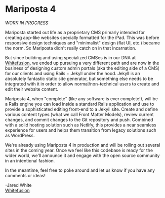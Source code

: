 # Mariposta 4

_WORK IN PROGRESS_

Mariposta started out life as a proprietary CMS primarly intended for creating app-like websites specially formatted for the iPad. This was before responsive design techniques and  "minimalist" design (flat UI, etc.) became the norm. So Mariposta didn't really catch on in that incarnation.

But since building and using specialized CMSes is in our DNA at [Whitefusion](http://whitefusion.io), we ended up pursuing a very different path and are now in the business of designing custom admin portals (aka the editing side of a CMS) for our clients and using Rails + Jekyll under the hood. Jekyll is an absolutely fantastic static site generator, but something else needs to be integrated with it in order to allow normal/non-technical users to create and edit their website content.

Mariposta 4, when "complete" (like any software is ever complete!), will be a Rails engine you can load inside a standard Rails application and use to provide a sophisticated editing front-end to a Jekyll site. Create and define various content types (what we call Front Matter Models), review current changes, and commit changes to the Git repository and push. Combined with a solid hosting solution such as Netlify, this provides a near seamless experience for users and helps them transition from legacy solutions such as WordPress.

We're already using Mariposta 4 in production and will be rolling out several sites in the coming year. Once we feel like this codebase is ready for the wider world, we'll announce it and engage with the open source community in an intentional fashion.

In the meantime, feel free to poke around and let us know if you have any comments or ideas!

-Jared White  
[Whitefusion](http://whitefusion.io)
